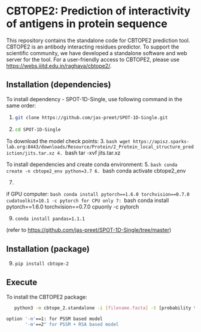 # CBTOPE2: Prediction of interactivity of antigens in protein sequence

This repository contains the standalone code for CBTOPE2 prediction tool. CBTOPE2 is an antibody interacting residues predictor. To support the scientific community, we have developed a standalone software and web server for the tool. For a user-friendly access to CBTOPE2, please use https://webs.iiitd.edu.in/raghava/cbtope2/.

## Installation (dependencies)

To install dependency - SPOT-1D-Single, use following command in the same order:
1. ```bash
   git clone https://github.com/jas-preet/SPOT-1D-Single.git
2. ```bash
   cd SPOT-1D-Single

To download the model check points:
3. ```bash
   wget https://apisz.sparks-lab.org:8443/downloads/Resource/Protein/2_Protein_local_structure_prediction/jits.tar.xz
4. ```bash
   tar -xvf jits.tar.xz

To install dependencies and create conda environment:
5. ```bash
   conda create -n cbtope2_env python=3.7
6. ```bash
   conda activate cbtope2_env

7.
  if GPU computer: ```bash
     conda install pytorch==1.6.0 torchvision==0.7.0 cudatoolkit=10.1 -c pytorch
  for CPU only 7: ```bash
     conda install pytorch==1.6.0 torchvision==0.7.0 cpuonly -c pytorch

9. ```bash
   conda install pandas=1.1.1

(refer to https://github.com/jas-preet/SPOT-1D-Single/tree/master)

## Installation (package)

9. ```bash
   pip install cbtope-2

## Execute

To install the CBTOPE2 package:
```bash
   python3 -m cbtope_2.standalone -i [filename.fasta] -t [probability threshold = 0.5] -m [1,2]

option '-m'==1: for PSSM based model
       '-m'==2" for PSSM + RSA based model
    

